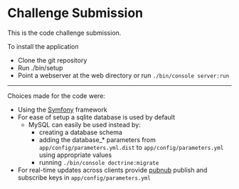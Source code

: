 Challenge Submission
====================

This is the code challenge submission.

To install the application

- Clone the git repository
- Run ./bin/setup
- Point a webserver at the web directory or run `./bin/console server:run`

---

Choices made for the code were:

- Using the [Symfony](http://symfony.com) framework
- For ease of setup a sqlite database is used by default
    - MySQL can easily be used instead by:
        - creating a database schema
        - adding the database_* parameters
          from `app/config/parameters.yml.dist` to `app/config/parameters.yml`
          using appropriate values
        - running `./bin/console doctrine:migrate`
- For real-time updates across clients provide [pubnub](http://pubnub.com) publish and subscribe keys in `app/config/parameters.yml`